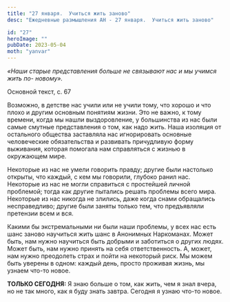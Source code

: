 ```yaml
---
title: "27 января.  Учиться жить заново"
desc: "Ежедневные размышления АН - 27 января.  Учиться жить заново"

id: "27"
heroImage: ""
pubDate: 2023-05-04
moth: "yanvar"
---
```


_«Наши старые представления больше не связывают нас и мы учимся жить по-
новому»._

Основной текст, с. 67

Возможно, в детстве нас учили или не учили тому, что хорошо и что плохо и
другим основным понятиям жизни. Это не важно, к тому времени, когда мы нашли
выздоровление, у большинства из нас были самые смутные представления о том,
как надо жить. Наша изоляция от остального общества заставляла нас
игнорировать основные человеческие обязательства и развивать причудливую форму
выживания, которая помогала нам справляться с жизнью в окружающем мире.

Некоторые из нас не умели говорить правду; другие были настолько открыты, что
каждый, с кем мы говорили, глубоко ранил нас. Некоторые из нас не могли
справиться с простейшей личной проблемой; тогда как другие пытались решать
проблемы всего мира. Некоторые из нас никогда не злились, даже когда снами
обращались несправедливо; другие были заняты только тем, что предъявляли
претензии всем и вся.

Какими бы экстремальными ни были наши проблемы, у всех нас есть шанс заново
научиться жить шанс в Анонимных Наркоманах. Может быть, нам нужно научиться
быть добрыми и заботиться о других людях. Может быть, нам нужно принять на
себя ответственность. А, может, нам нужно преодолеть страх и пойти на
некоторый риск. Мы можем быть уверены в одном: каждый день, просто проживая
жизнь, мы узнаем что-то новое.

**ТОЛЬКО СЕГОДНЯ:** Я знаю больше о том, как жить, чем я знал вчера, но не так
много, как я буду знать завтра. Сегодня я узнаю что-то новое.
